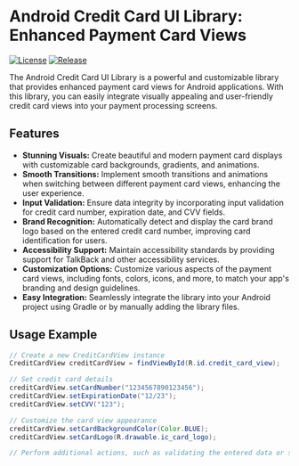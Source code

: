 # Android Credit Card UI Library: Enhanced Payment Card Views

[![License](https://img.shields.io/badge/License-MIT-blue.svg)](https://opensource.org/licenses/MIT)
[![Release](https://img.shields.io/github/v/release/your-library-repo/credit-card-ui-library.svg)](https://github.com/your-library-repo/credit-card-ui-library/releases)

The Android Credit Card UI Library is a powerful and customizable library that provides enhanced payment card views for Android applications. With this library, you can easily integrate visually appealing and user-friendly credit card views into your payment processing screens.

## Features

- **Stunning Visuals:** Create beautiful and modern payment card displays with customizable card backgrounds, gradients, and animations.
- **Smooth Transitions:** Implement smooth transitions and animations when switching between different payment card views, enhancing the user experience.
- **Input Validation:** Ensure data integrity by incorporating input validation for credit card number, expiration date, and CVV fields.
- **Brand Recognition:** Automatically detect and display the card brand logo based on the entered credit card number, improving card identification for users.
- **Accessibility Support:** Maintain accessibility standards by providing support for TalkBack and other accessibility services.
- **Customization Options:** Customize various aspects of the payment card views, including fonts, colors, icons, and more, to match your app's branding and design guidelines.
- **Easy Integration:** Seamlessly integrate the library into your Android project using Gradle or by manually adding the library files.

## Usage Example

```java
// Create a new CreditCardView instance
CreditCardView creditCardView = findViewById(R.id.credit_card_view);

// Set credit card details
creditCardView.setCardNumber("1234567890123456");
creditCardView.setExpirationDate("12/23");
creditCardView.setCVV("123");

// Customize the card view appearance
creditCardView.setCardBackgroundColor(Color.BLUE);
creditCardView.setCardLogo(R.drawable.ic_card_logo);

// Perform additional actions, such as validating the entered data or saving the card details

